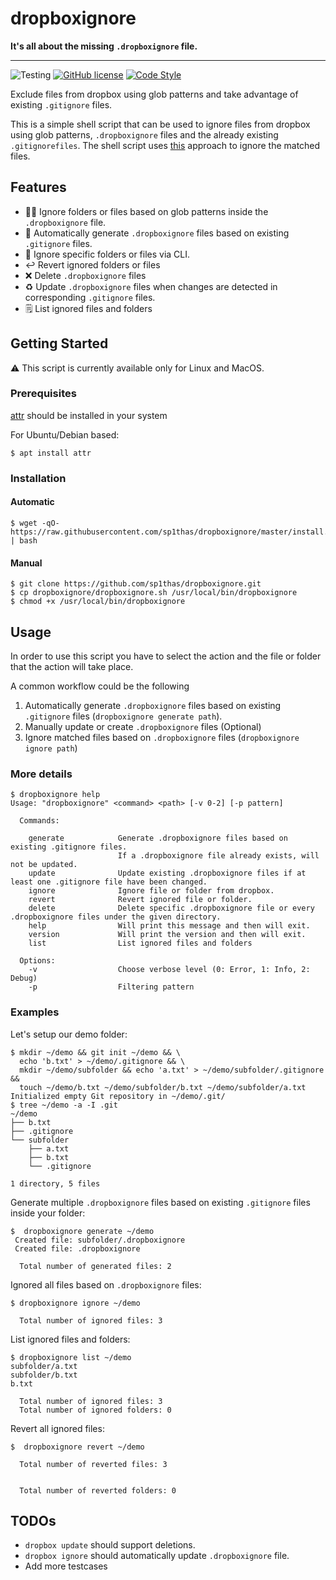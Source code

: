 # dropboxignore

**It's all about the missing `.dropboxignore` file.**

---

![Testing](https://github.com/sp1thas/dropboxignore/workflows/Testing/badge.svg) [![GitHub license](https://img.shields.io/github/license/sp1thas/dropboxignore)](https://github.com/sp1thas/dropboxignore/blob/master/LICENSE) [![Code Style](https://img.shields.io/badge/code%20style-google-%234285F4)](https://github.com/google/styleguide)

Exclude files from dropbox using glob patterns and take advantage of existing `.gitignore` files.

This is a simple shell script that can be used to ignore files from dropbox using glob patterns, `.dropboxignore` files and the already existing `.gitignorefiles`. The shell script uses [this](https://help.dropbox.com/files-folders/restore-delete/ignored-files) approach to ignore the matched files.

## Features

 - 🤚🏿 Ignore folders or files based on glob patterns inside the `.dropboxignore` file.
 - 📝 Automatically generate `.dropboxignore` files based on existing `.gitignore` files.
 - 🔬 Ignore specific folders or files via CLI.
 - ↩ Revert ignored folders or files
 - ❌ Delete `.dropboxignore` files
 - ♻️ Update `.dropboxignore` files when changes are detected in corresponding `.gitignore` files.
 - 🗒 List ignored files and folders

## Getting Started

⚠️ This script is currently available only for Linux and MacOS.

### Prerequisites

[attr](https://man7.org/linux/man-pages/man1/attr.1.html) should be installed in your system

For Ubuntu/Debian based:
```shell
$ apt install attr
```

### Installation
#### Automatic
```shell
$ wget -qO- https://raw.githubusercontent.com/sp1thas/dropboxignore/master/install.sh | bash
```

#### Manual
```shell
$ git clone https://github.com/sp1thas/dropboxignore.git
$ cp dropboxignore/dropboxignore.sh /usr/local/bin/dropboxignore
$ chmod +x /usr/local/bin/dropboxignore
```

## Usage

In order to use this script you have to select the action and the file or folder that the action will take place.

A common workflow could be the following

 1. Automatically generate `.dropboxignore` files based on existing `.gitignore` files (`dropboxignore generate path`).
 2. Manually update or create `.dropboxignore` files (Optional)
 3. Ignore matched files based on `.dropboxignore` files (`dropboxignore ignore path`)

### More details

```shell
$ dropboxignore help
Usage: "dropboxignore" <command> <path> [-v 0-2] [-p pattern]

  Commands:

    generate            Generate .dropboxignore files based on existing .gitignore files.
                        If a .dropboxignore file already exists, will not be updated.
    update              Update existing .dropboxignore files if at least one .gitignore file have been changed.
    ignore              Ignore file or folder from dropbox.
    revert              Revert ignored file or folder.
    delete              Delete specific .dropboxignore file or every .dropboxignore files under the given directory.
    help                Will print this message and then will exit.
    version             Will print the version and then will exit.
    list                List ignored files and folders

  Options:
    -v                  Choose verbose level (0: Error, 1: Info, 2: Debug)
    -p                  Filtering pattern

```

### Examples

Let's setup our demo folder:
```shell
$ mkdir ~/demo && git init ~/demo && \
  echo 'b.txt' > ~/demo/.gitignore && \
  mkdir ~/demo/subfolder && echo 'a.txt' > ~/demo/subfolder/.gitignore &&
  touch ~/demo/b.txt ~/demo/subfolder/b.txt ~/demo/subfolder/a.txt
Initialized empty Git repository in ~/demo/.git/
$ tree ~/demo -a -I .git
~/demo
├── b.txt
├── .gitignore
└── subfolder
    ├── a.txt
    ├── b.txt
    └── .gitignore

1 directory, 5 files
```

Generate multiple `.dropboxignore` files based on existing `.gitignore` files inside your folder:

```shell
$  dropboxignore generate ~/demo
 Created file: subfolder/.dropboxignore
 Created file: .dropboxignore

  Total number of generated files: 2

```

Ignored all files based on `.dropboxignore` files:

```shell
$ dropboxignore ignore ~/demo

  Total number of ignored files: 3

```

List ignored files and folders:
```shell
$ dropboxignore list ~/demo
subfolder/a.txt
subfolder/b.txt
b.txt

  Total number of ignored files: 3
  Total number of ignored folders: 0

```

Revert all ignored files:

```shell
$  dropboxignore revert ~/demo

  Total number of reverted files: 3


  Total number of reverted folders: 0

```

## TODOs

 - `dropbox update` should support deletions.
 - `dropbox ignore` should automatically update `.dropboxignore` file.
 - Add more testcases
